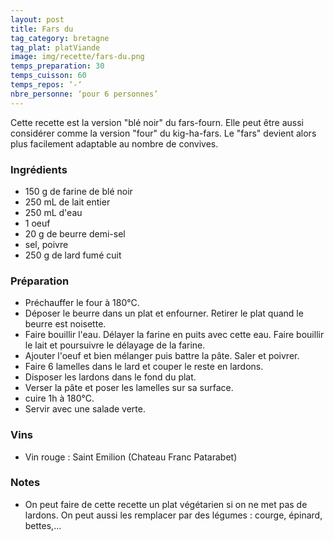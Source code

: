 ```yaml
---
layout: post
title: Fars du
tag_category: bretagne
tag_plat: platViande
image: img/recette/fars-du.png
temps_preparation: 30
temps_cuisson: 60
temps_repos: ‘-‘
nbre_personne: ‘pour 6 personnes’
---
```


Cette recette est la version "blé noir" du fars-fourn. Elle peut être aussi considérer comme la version "four" du kig-ha-fars. Le "fars" devient alors plus facilement adaptable au nombre de convives.

### Ingrédients
* 150 g de farine de blé noir
* 250 mL de lait entier
* 250 mL d'eau
* 1 oeuf
* 20 g de beurre demi-sel
* sel, poivre
* 250 g de lard fumé cuit

### Préparation
* Préchauffer le four à 180°C.
* Déposer le beurre dans un plat et enfourner. Retirer le plat quand le beurre est noisette.
* Faire bouillir l'eau. Délayer la farine en puits avec cette eau. Faire bouillir le lait et poursuivre le délayage de la farine.
* Ajouter l'oeuf et bien mélanger puis battre la pâte. Saler et poivrer.
* Faire 6 lamelles dans le lard et couper le reste en lardons.
* Disposer les lardons dans le fond du plat.
* Verser la pâte et poser les lamelles sur sa surface.
* cuire 1h à 180°C.
* Servir avec une salade verte.

### Vins
* Vin rouge : Saint Emilion (Chateau Franc Patarabet)

### Notes
* On peut faire de cette recette un plat végétarien si on ne met pas de lardons. On peut aussi les remplacer par des légumes : courge, épinard, bettes,...
